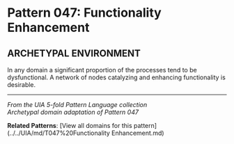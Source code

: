 # Pattern 047: Functionality Enhancement

## ARCHETYPAL ENVIRONMENT

In any domain a significant proportion of the processes tend to be dysfunctional. A network of nodes catalyzing and enhancing functionality is desirable.

---

*From the UIA 5-fold Pattern Language collection*  
*Archetypal domain adaptation of Pattern 047*

**Related Patterns**: [View all domains for this pattern](../../UIA/md/T047%20Functionality Enhancement.md)
